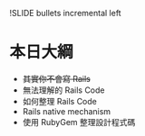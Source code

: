 !SLIDE bullets incremental left

# 本日大綱

* <del>其實你不會寫 Rails</del>
* 無法理解的 Rails Code
* 如何整理 Rails Code
* Rails native mechanism
* 使用 RubyGem 整理設計程式碼

